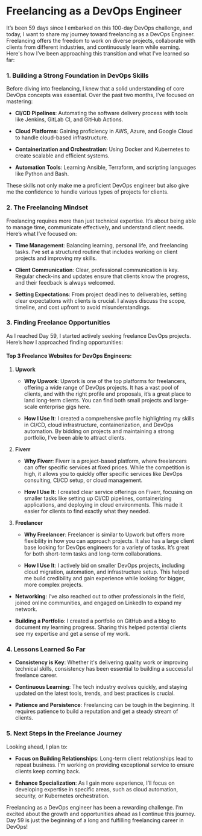 # Freelancing as a DevOps Engineer
It’s been 59 days since I embarked on this 100-day DevOps challenge, and today, I want to share my journey toward freelancing as a DevOps Engineer. Freelancing offers the freedom to work on diverse projects, collaborate with clients from different industries, and continuously learn while earning. Here's how I’ve been approaching this transition and what I've learned so far:

### 1. **Building a Strong Foundation in DevOps Skills**

Before diving into freelancing, I knew that a solid understanding of core DevOps concepts was essential. Over the past two months, I’ve focused on mastering:

-   **CI/CD Pipelines**: Automating the software delivery process with tools like Jenkins, GitLab CI, and GitHub Actions.
    
-   **Cloud Platforms**: Gaining proficiency in AWS, Azure, and Google Cloud to handle cloud-based infrastructure.
    
-   **Containerization and Orchestration**: Using Docker and Kubernetes to create scalable and efficient systems.
    
-   **Automation Tools**: Learning Ansible, Terraform, and scripting languages like Python and Bash.
    

These skills not only make me a proficient DevOps engineer but also give me the confidence to handle various types of projects for clients.

### 2. **The Freelancing Mindset**

Freelancing requires more than just technical expertise. It’s about being able to manage time, communicate effectively, and understand client needs. Here’s what I’ve focused on:

-   **Time Management**: Balancing learning, personal life, and freelancing tasks. I’ve set a structured routine that includes working on client projects and improving my skills.
    
-   **Client Communication**: Clear, professional communication is key. Regular check-ins and updates ensure that clients know the progress, and their feedback is always welcomed.
    
-   **Setting Expectations**: From project deadlines to deliverables, setting clear expectations with clients is crucial. I always discuss the scope, timeline, and cost upfront to avoid misunderstandings.
    

### 3. **Finding Freelance Opportunities**

As I reached Day 59, I started actively seeking freelance DevOps projects. Here’s how I approached finding opportunities:

#### Top 3 Freelance Websites for DevOps Engineers:

1.  **Upwork**
    
    -   **Why Upwork**: Upwork is one of the top platforms for freelancers, offering a wide range of DevOps projects. It has a vast pool of clients, and with the right profile and proposals, it’s a great place to land long-term clients. You can find both small projects and large-scale enterprise gigs here.
        
    -   **How I Use It**: I created a comprehensive profile highlighting my skills in CI/CD, cloud infrastructure, containerization, and DevOps automation. By bidding on projects and maintaining a strong portfolio, I’ve been able to attract clients.
        
2.  **Fiverr**
    
    -   **Why Fiverr**: Fiverr is a project-based platform, where freelancers can offer specific services at fixed prices. While the competition is high, it allows you to quickly offer specific services like DevOps consulting, CI/CD setup, or cloud management.
        
    -   **How I Use It**: I created clear service offerings on Fiverr, focusing on smaller tasks like setting up CI/CD pipelines, containerizing applications, and deploying in cloud environments. This made it easier for clients to find exactly what they needed.
        
3.  **Freelancer**
    
    -   **Why Freelancer**: Freelancer is similar to Upwork but offers more flexibility in how you can approach projects. It also has a large client base looking for DevOps engineers for a variety of tasks. It’s great for both short-term tasks and long-term collaborations.
        
    -   **How I Use It**: I actively bid on smaller DevOps projects, including cloud migration, automation, and infrastructure setup. This helped me build credibility and gain experience while looking for bigger, more complex projects.
        

-   **Networking**: I’ve also reached out to other professionals in the field, joined online communities, and engaged on LinkedIn to expand my network.
    
-   **Building a Portfolio**: I created a portfolio on GitHub and a blog to document my learning progress. Sharing this helped potential clients see my expertise and get a sense of my work.
    

### 4. **Lessons Learned So Far**

-   **Consistency is Key**: Whether it's delivering quality work or improving technical skills, consistency has been essential to building a successful freelance career.
    
-   **Continuous Learning**: The tech industry evolves quickly, and staying updated on the latest tools, trends, and best practices is crucial.
    
-   **Patience and Persistence**: Freelancing can be tough in the beginning. It requires patience to build a reputation and get a steady stream of clients.
    

### 5. **Next Steps in the Freelance Journey**

Looking ahead, I plan to:

-   **Focus on Building Relationships**: Long-term client relationships lead to repeat business. I’m working on providing exceptional service to ensure clients keep coming back.
    
-   **Enhance Specialization**: As I gain more experience, I’ll focus on developing expertise in specific areas, such as cloud automation, security, or Kubernetes orchestration.
    

Freelancing as a DevOps engineer has been a rewarding challenge. I’m excited about the growth and opportunities ahead as I continue this journey. Day 59 is just the beginning of a long and fulfilling freelancing career in DevOps!
